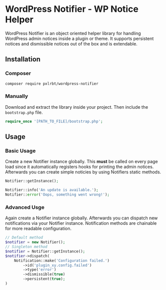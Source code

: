 # WordPress Notifier - WP Notice Helper

WordPress Notifier is an object oriented helper library for handling WordPress admin notices inside a plugin or theme.
It supports persistent notices and dismissible notices out of the box and is extendable.

## Installation

### Composer

```bash
composer require pxlrbt/wordpress-notifier
```

### Manually
Download and extract the library inside your project. Then include the `bootstrap.php` file.

```php
require_once '[PATH_TO_FILE]/bootstrap.php';
```

## Usage

### Basic Usage

Create a new Notifier instance globally. This __must__ be called on every page load since it automatically registers hooks for printing the admin notices. Afterwards you can create simple noticies by using Notifiers static methods.

```php
Notifier::getInstance();

Notifier::info('An update is available.');
Notifier::error('Oops, something went wrong!');
```

### Advanced Usge

Again create a Notifier instance globally. Afterwards you can dispatch new notifications via your Notifier instance. Notification methods are chainable for more readable configuration.

```php
// Default method
$notifier = new Notifier();
// Singleton method
$notifier = Notifier::getInstance();
$notifier->dispatch(
    Notification::make('Configuration failed.')
        ->id('plugin_xy.config.failed')
        ->type('error')
        ->dismissible(true)
        ->persistent(true);
)
```
